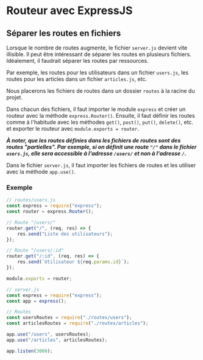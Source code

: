 # Routeur avec ExpressJS

## Séparer les routes en fichiers

Lorsque le nombre de routes augmente, le fichier `server.js` devient vite illisible. Il peut être intéressant de séparer les routes en plusieurs fichiers. Idéalement, il faudrait séparer les routes par ressources.

Par exemple, les routes pour les utilisateurs dans un fichier `users.js`, les routes pour les articles dans un fichier `articles.js`, etc.

Nous placerons les fichiers de routes dans un dossier `routes` à la racine du projet.

Dans chacun des fichiers, il faut importer le module `express` et créer un routeur avec la méthode `express.Router()`. Ensuite, il faut définir les routes comme à l'habitude avec les méthodes `get()`, `post()`, `put()`, `delete()`, etc. et exporter le routeur avec `module.exports = router`.

**_À noter, que les routes définies dans les fichiers de routes sont des routes "partielles". Par exemple, si on définit une route `"/"` dans le fichier `users.js`, elle sera accessible à l'adresse `/users/` et non à l'adresse `/`._**

Dans le fichier `server.js`, il faut importer les fichiers de routes et les utiliser avec la méthode `app.use()`.

### Exemple

```js
// routes/users.js
const express = require("express");
const router = express.Router();

// Route "/users/"
router.get("/", (req, res) => {
    res.send("Liste des utilisateurs");
});

// Route "/users/:id"
router.get("/:id", (req, res) => {
    res.send(`Utilisateur ${req.params.id}`);
});

module.exports = router;
```

```js
// server.js
const express = require("express");
const app = express();

// Routes
const usersRoutes = require("./routes/users");
const articlesRoutes = require("./routes/articles");

app.use("/users", usersRoutes);
app.use("/articles", articlesRoutes);

app.listen(3000);
```
